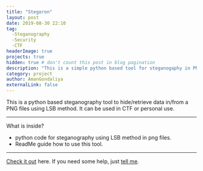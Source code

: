 ```yaml
---
title: "Stegoron"
layout: post
date: 2019-08-30 22:10
tag: 
  -Steganography
  -Security
  -CTF
headerImage: true
projects: true
hidden: true # don't count this post in blog pagination
description: "This is a simple python based tool for steganogaphy in PNG files."
category: project
author: AmanGondaliya
externalLink: false
---
```


This is a python based steganography tool to hide/retrieve data in/from a PNG files using LSB method. It can be used in 
CTF or personal use. 

---

What is inside?

- python code for steganography using LSB method in png files.
- ReadMe guide how to use this tool.

---

[Check it out](https://github.com/Amangondaliya555/Stegoron) here.
If you need some help, just [tell me](https://github.com/Amangondaliya555/Stegoron/issues).
